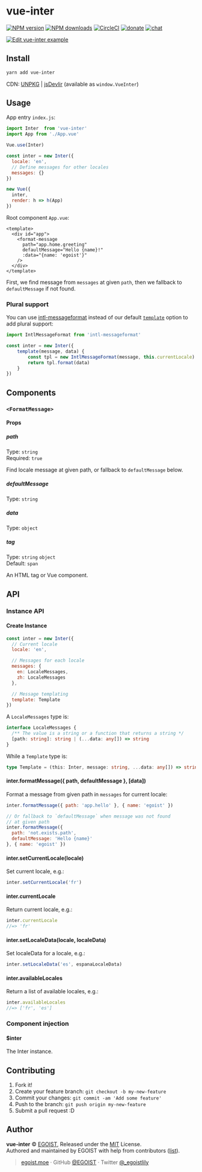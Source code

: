
# vue-inter

[![NPM version](https://img.shields.io/npm/v/vue-inter.svg?style=flat)](https://npmjs.com/package/vue-inter) [![NPM downloads](https://img.shields.io/npm/dm/vue-inter.svg?style=flat)](https://npmjs.com/package/vue-inter) [![CircleCI](https://circleci.com/gh/egoist/vue-inter/tree/master.svg?style=shield)](https://circleci.com/gh/egoist/vue-inter/tree/master)  [![donate](https://img.shields.io/badge/$-donate-ff69b4.svg?maxAge=2592000&style=flat)](https://github.com/egoist/donate) [![chat](https://img.shields.io/badge/chat-on%20discord-7289DA.svg?style=flat)](https://chat.egoist.moe)

[![Edit vue-inter example](https://codesandbox.io/static/img/play-codesandbox.svg)](https://codesandbox.io/s/vvky0nov6l)

## Install

```bash
yarn add vue-inter
```

CDN: [UNPKG](https://unpkg.com/vue-inter/dist/) | [jsDevlir](https://cdn.jsdelivr.net/npm/vue-inter/dist/) (available as `window.VueInter`)

## Usage

App entry `index.js`:

```js
import Inter  from 'vue-inter'
import App from './App.vue'

Vue.use(Inter)

const inter = new Inter({
  locale: 'en',
  // Define messages for other locales
  messages: {}
})

new Vue({
  inter,
  render: h => h(App)
})
```

Root component `App.vue`:

```vue
<template>
  <div id="app">
    <format-message 
      path="app.home.greeting"
      defaultMessage="Hello {name}!"
      :data="{name: 'egoist'}"
    />
  </div>
</template>
```

First, we find message from `messages` at given `path`, then we fallback to `defaultMessage` if not found.

### Plural support

You can use [intl-messageformat](https://github.com/yahoo/intl-messageformat) instead of our default [`template`](#create-instance) option to add plural support:

```js
import IntlMessageFormat from 'intl-messageformat'

const inter = new Inter({
	template(message, data) {
		const tpl = new IntlMessageFormat(message, this.currentLocale)
		return tpl.format(data)
	}
})
```

## Components

### `<FormatMessage>`

#### Props

##### path

Type: `string`<br>
Required: `true`

Find locale message at given path, or fallback to `defaultMessage` below.

##### defaultMessage

Type: `string`

##### data

Type: `object`

##### tag

Type: `string` `object`<br>
Default: `span`

An HTML tag or Vue component.

## API

### Instance API

#### Create Instance

```js
const inter = new Inter({
  // Current locale
  locale: 'en',

  // Messages for each locale
  messages: {
    en: LocaleMessages,
    zh: LocaleMessages
  },

  // Message templating
  template: Template
})
```

A `LocaleMessages` type is:

```typescript
interface LocaleMessages {
  /** The value is a string or a function that returns a string */
  [path: string]: string | (...data: any[]) => string
}
```

While a `Template` type is:

```typescript
type Template = (this: Inter, message: string, ...data: any[]) => string
```

#### inter.formatMessage({ path, defaultMessage }, [data])

Format a message from given path in `messages` for current locale:

```js
inter.formatMessage({ path: 'app.hello' }, { name: 'egoist' })

// Or fallback to `defaultMessage` when message was not found
// at given path
inter.formatMessage({ 
  path: 'not.exists.path',
  defaultMessage: 'Hello {name}'
}, { name: 'egoist' })
```

#### inter.setCurrentLocale(locale)

Set current locale, e.g.:

```js
inter.setCurrentLocale('fr')
```

#### inter.currentLocale

Return current locale, e.g.:

```js
inter.currentLocale
//=> 'fr'
```

#### inter.setLocaleData(locale, localeData)

Set localeData for a locale, e.g.:

```js
inter.setLocaleData('es', espanaLocaleData)
```

#### inter.availableLocales

Return a list of available locales, e.g.:

```js
inter.availableLocales
//=> ['fr', 'es']
```

### Component injection

#### $inter

The Inter instance.

## Contributing

1. Fork it!
2. Create your feature branch: `git checkout -b my-new-feature`
3. Commit your changes: `git commit -am 'Add some feature'`
4. Push to the branch: `git push origin my-new-feature`
5. Submit a pull request :D


## Author

**vue-inter** © [EGOIST](https://github.com/egoist), Released under the [MIT](./LICENSE) License.<br>
Authored and maintained by EGOIST with help from contributors ([list](https://github.com/egoist/vue-inter/contributors)).

> [egoist.moe](https://egoist.moe) · GitHub [@EGOIST](https://github.com/egoist) · Twitter [@_egoistlily](https://twitter.com/_egoistlily)
